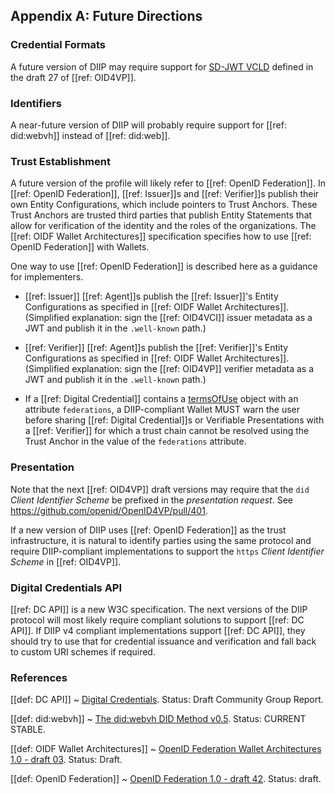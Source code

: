 ## Appendix A: Future Directions

### Credential Formats
A future version of DIIP may require support for [SD-JWT VCLD](https://openid.net/specs/openid-4-verifiable-presentations-1_0.html#name-sd-jwt-vcld) defined in the draft 27 of [[ref: OID4VP]].

### Identifiers

A near-future version of DIIP will probably require support for [[ref: did:webvh]] instead of [[ref: did:web]].

### Trust Establishment
A future version of the profile will likely refer to [[ref: OpenID Federation]].
In [[ref: OpenID Federation]], [[ref: Issuer]]s and [[ref: Verifier]]s publish their own Entity Configurations, which include pointers to Trust Anchors. These Trust Anchors are trusted third parties that publish Entity Statements that allow for verification of the identity and the roles of the organizations. The [[ref: OIDF Wallet Architectures]] specification specifies how to use [[ref: OpenID Federation]] with Wallets.

One way to use [[ref: OpenID Federation]] is described here as a guidance for implementers.

- [[ref: Issuer]] [[ref: Agent]]s publish the [[ref: Issuer]]'s Entity Configurations as specified in [[ref: OIDF Wallet Architectures]]. (Simplified explanation: sign the [[ref: OID4VCI]] issuer metadata as a JWT and publish it in the `.well-known` path.)

- [[ref: Verifier]] [[ref: Agent]]s publish the [[ref: Verifier]]'s Entity Configurations as specified in [[ref: OIDF Wallet Architectures]]. (Simplified explanation: sign the [[ref: OID4VP]] verifier metadata as a JWT and publish it in the `.well-known` path.)

- If a [[ref: Digital Credential]] contains a [termsOfUse](https://www.w3.org/TR/vc-data-model-2.0/#terms-of-use) object with an attribute `federations`, a DIIP-compliant Wallet MUST warn the user before sharing [[ref: Digital Credential]]s or Verifiable Presentations with a [[ref: Verifier]] for which a trust chain cannot be resolved using the Trust Anchor in the value of the `federations` attribute.

### Presentation

Note that the next [[ref: OID4VP]] draft versions may require that the `did` *Client Identifier Scheme* be prefixed in the *presentation request*. See https://github.com/openid/OpenID4VP/pull/401.

If a new version of DIIP uses [[ref: OpenID Federation]] as the trust infrastructure, it is natural to identify parties using the same protocol and require DIIP-compliant implementations to support the `https` *Client Identifier Scheme* in [[ref: OID4VP]].

### Digital Credentials API
[[ref: DC API]] is a new W3C specification. The next versions of the DIIP protocol will most likely require compliant solutions to support [[ref: DC API]]. If DIIP v4 compliant implementations support [[ref: DC API]], they should try to use that for credential issuance and verification and fall back to custom URI schemes if required.

### References

[[def: DC API]]
~ [Digital Credentials](https://wicg.github.io/digital-credentials/). Status: Draft Community Group Report.

[[def: did:webvh]]
~ [The did:webvh DID Method v0.5](https://identity.foundation/didwebvh/). Status: CURRENT STABLE.

[[def: OIDF Wallet Architectures]]
~ [OpenID Federation Wallet Architectures 1.0 - draft 03](https://openid.net/specs/openid-federation-wallet-1_0-03.html). Status: Draft.

[[def: OpenID Federation]]
~ [OpenID Federation 1.0 - draft 42](https://openid.net/specs/openid-federation-1_0-42.html). Status: draft.


